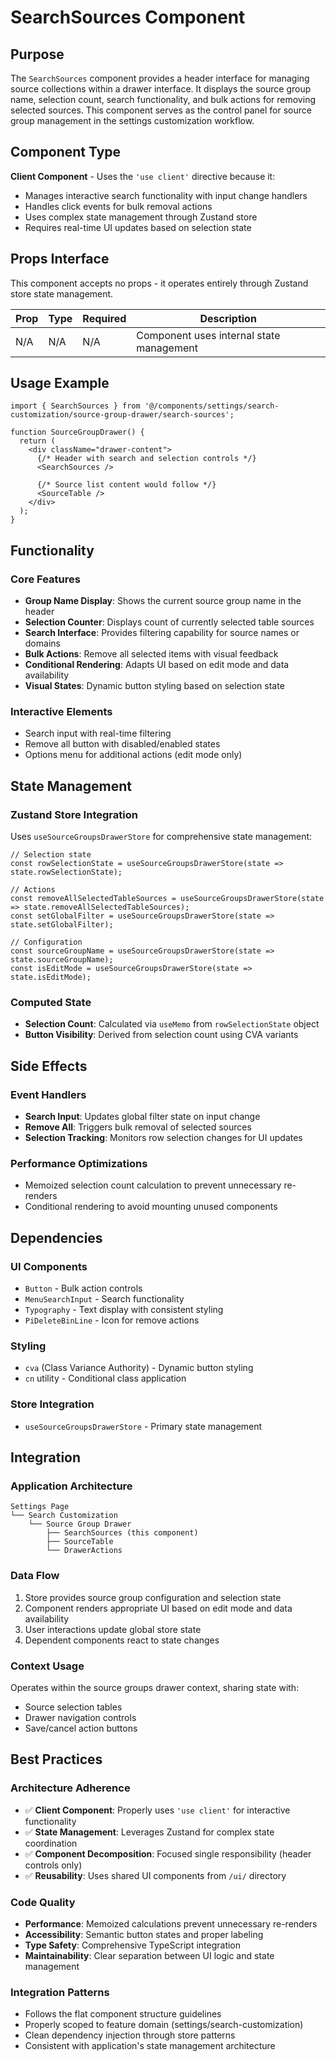 # SearchSources Component

## Purpose

The `SearchSources` component provides a header interface for managing source collections within a drawer interface. It displays the source group name, selection count, search functionality, and bulk actions for removing selected sources. This component serves as the control panel for source group management in the settings customization workflow.

## Component Type

**Client Component** - Uses the `'use client'` directive because it:
- Manages interactive search functionality with input change handlers
- Handles click events for bulk removal actions
- Uses complex state management through Zustand store
- Requires real-time UI updates based on selection state

## Props Interface

This component accepts no props - it operates entirely through Zustand store state management.

| Prop | Type | Required | Description |
|------|------|----------|-------------|
| N/A | N/A | N/A | Component uses internal state management |

## Usage Example

```tsx
import { SearchSources } from '@/components/settings/search-customization/source-group-drawer/search-sources';

function SourceGroupDrawer() {
  return (
    <div className="drawer-content">
      {/* Header with search and selection controls */}
      <SearchSources />
      
      {/* Source list content would follow */}
      <SourceTable />
    </div>
  );
}
```

## Functionality

### Core Features
- **Group Name Display**: Shows the current source group name in the header
- **Selection Counter**: Displays count of currently selected table sources
- **Search Interface**: Provides filtering capability for source names or domains
- **Bulk Actions**: Remove all selected items with visual feedback
- **Conditional Rendering**: Adapts UI based on edit mode and data availability
- **Visual States**: Dynamic button styling based on selection state

### Interactive Elements
- Search input with real-time filtering
- Remove all button with disabled/enabled states
- Options menu for additional actions (edit mode only)

## State Management

### Zustand Store Integration
Uses `useSourceGroupsDrawerStore` for comprehensive state management:

```tsx
// Selection state
const rowSelectionState = useSourceGroupsDrawerStore(state => state.rowSelectionState);

// Actions
const removeAllSelectedTableSources = useSourceGroupsDrawerStore(state => state.removeAllSelectedTableSources);
const setGlobalFilter = useSourceGroupsDrawerStore(state => state.setGlobalFilter);

// Configuration
const sourceGroupName = useSourceGroupsDrawerStore(state => state.sourceGroupName);
const isEditMode = useSourceGroupsDrawerStore(state => state.isEditMode);
```

### Computed State
- **Selection Count**: Calculated via `useMemo` from `rowSelectionState` object
- **Button Visibility**: Derived from selection count using CVA variants

## Side Effects

### Event Handlers
- **Search Input**: Updates global filter state on input change
- **Remove All**: Triggers bulk removal of selected sources
- **Selection Tracking**: Monitors row selection changes for UI updates

### Performance Optimizations
- Memoized selection count calculation to prevent unnecessary re-renders
- Conditional rendering to avoid mounting unused components

## Dependencies

### UI Components
- `Button` - Bulk action controls
- `MenuSearchInput` - Search functionality
- `Typography` - Text display with consistent styling
- `PiDeleteBinLine` - Icon for remove actions

### Styling
- `cva` (Class Variance Authority) - Dynamic button styling
- `cn` utility - Conditional class application

### Store Integration
- `useSourceGroupsDrawerStore` - Primary state management

## Integration

### Application Architecture
```
Settings Page
└── Search Customization
    └── Source Group Drawer
        ├── SearchSources (this component)
        ├── SourceTable
        └── DrawerActions
```

### Data Flow
1. Store provides source group configuration and selection state
2. Component renders appropriate UI based on edit mode and data availability
3. User interactions update global store state
4. Dependent components react to state changes

### Context Usage
Operates within the source groups drawer context, sharing state with:
- Source selection tables
- Drawer navigation controls
- Save/cancel action buttons

## Best Practices

### Architecture Adherence
- ✅ **Client Component**: Properly uses `'use client'` for interactive functionality
- ✅ **State Management**: Leverages Zustand for complex state coordination
- ✅ **Component Decomposition**: Focused single responsibility (header controls only)
- ✅ **Reusability**: Uses shared UI components from `/ui/` directory

### Code Quality
- **Performance**: Memoized calculations prevent unnecessary re-renders
- **Accessibility**: Semantic button states and proper labeling
- **Type Safety**: Comprehensive TypeScript integration
- **Maintainability**: Clear separation between UI logic and state management

### Integration Patterns
- Follows the flat component structure guidelines
- Properly scoped to feature domain (settings/search-customization)
- Clean dependency injection through store patterns
- Consistent with application's state management architecture